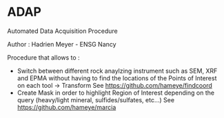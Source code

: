 # ADAP
Automated Data Acquisition Procedure


Author : Hadrien Meyer - ENSG Nancy

Procedure that allows to :
- Switch between different rock anaylzing instrument such as SEM, XRF and EPMA without having to find the
  locations of the Points of Interest on each tool -> Transform
  See https://github.com/hameye/findcoord
- Create Mask in order to highlight Region of Interest depending on the query (heavy/light mineral, sulfides/sulfates, etc...)
  See https://github.com/hameye/marcia
